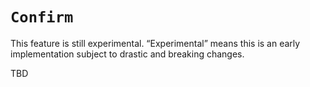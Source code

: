 # `Confirm`

<div class="callout callout-alert">
This feature is still experimental. “Experimental” means this is an early implementation subject to drastic and breaking changes.
</div>

TBD

